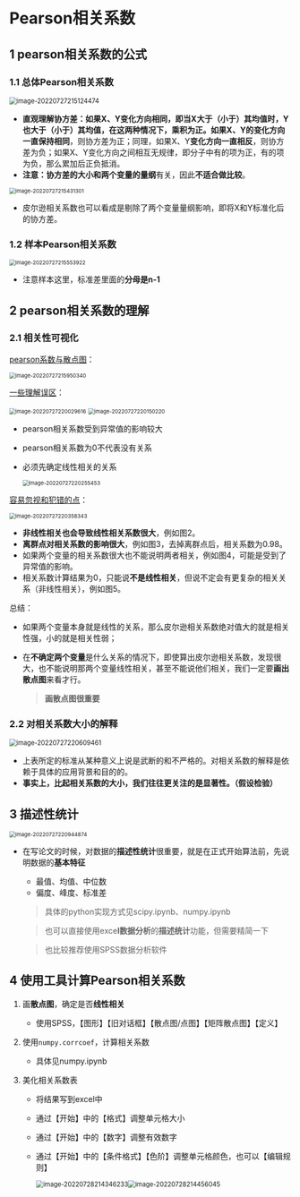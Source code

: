# Pearson相关系数

## 1 pearson相关系数的公式

### 1.1 总体Pearson相关系数

<img src="README.assets/image-20220727215124474.png" alt="image-20220727215124474" style="zoom:80%;" />

- **直观理解协方差：**如果X、Y变化方向相同，即当X大于（小于）其均值时，Y也大于（小于）其均值，在这两种情况下，乘积为正。如果X、Y的**变化方向一直保持相同**，则协方差为正；同理，如果X、Y**变化方向一直相反**，则协方差为负；如果X、Y变化方向之间相互无规律，即分子中有的项为正，有的项为负，那么累加后正负抵消。
- **注意：**协方差的大小和两个变量的**量纲**有关，因此**不适合做比较**。

<img src="README.assets/image-20220727215431301.png" alt="image-20220727215431301" style="zoom:67%;" />

- 皮尔逊相关系数也可以看成是剔除了两个变量量纲影响，即将X和Y标准化后的协方差。

### 1.2 样本Pearson相关系数

<img src="README.assets/image-20220727215553922.png" alt="image-20220727215553922" style="zoom:67%;" />

- 注意样本这里，标准差里面的**分母是n-1**

## 2 pearson相关系数的理解

### 2.1 相关性可视化

<u>pearson系数与散点图</u>：

<img src="README.assets/image-20220727215950340.png" alt="image-20220727215950340" style="zoom:67%;" />

<u>一些理解误区</u>：

<img src="README.assets/image-20220727220029616.png" alt="image-20220727220029616" style="zoom:67%;" />

<img src="README.assets/image-20220727220150220.png" alt="image-20220727220150220" style="zoom:67%;" />

- pearson相关系数受到异常值的影响较大

- pearson相关系数为0不代表没有关系

- 必须先确定线性相关的关系

  <img src="README.assets/image-20220727220255453.png" alt="image-20220727220255453" style="zoom:67%;" />

<u>容易忽视和犯错的点</u>：

<img src="README.assets/image-20220727220358343.png" alt="image-20220727220358343" style="zoom:67%;" />

- **非线性相关也会导致线性相关系数很大**，例如图2。 
- **离群点对相关系数的影响很大**，例如图3，去掉离群点后，相关系数为0.98。 
- 如果两个变量的相关系数很大也不能说明两者相关，例如图4，可能是受到了异常值的影响。
- 相关系数计算结果为0，只能说**不是线性相关**，但说不定会有更复杂的相关关系（非线性相关），例如图5。

总结：

- 如果两个变量本身就是线性的关系，那么皮尔逊相关系数绝对值大的就是相关性强，小的就是相关性弱；

- 在**不确定两个变量**是什么关系的情况下，即使算出皮尔逊相关系数，发现很大，也不能说明那两个变量线性相关，甚至不能说他们相关，我们一定要**画出散点图**来看才行。

  > **画散点图很重要**

### 2.2 对相关系数大小的解释

<img src="README.assets/image-20220727220609461.png" alt="image-20220727220609461" style="zoom:80%;" />

- 上表所定的标准从某种意义上说是武断的和不严格的。对相关系数的解释是依赖于具体的应用背景和目的的。
- **事实上，比起相关系数的大小，我们往往更关注的是显著性。（假设检验）**

## 3 描述性统计

<img src="README.assets/image-20220727220944874.png" alt="image-20220727220944874" style="zoom:67%;" />

- 在写论文的时候，对数据的**描述性统计**很重要，就是在正式开始算法前，先说明数据的**基本特征**

  - 最值、均值、中位数
  - 偏度、峰度、标准差

  > 具体的python实现方式见scipy.ipynb、numpy.ipynb
  
  > 也可以直接使用exce**l数据分析**的**描述统计**功能，但需要精简一下
  
  > 也比较推荐使用SPSS数据分析软件

## 4 使用工具计算Pearson相关系数

1. 画**散点图**，确定是否**线性相关**

   - 使用SPSS，【图形】【旧对话框】【散点图/点图】【矩阵散点图】【定义】

2. 使用`numpy.corrcoef`，计算相关系数

   - 具体见numpy.ipynb

3. 美化相关系数表

   - 将结果写到excel中

   - 通过【开始】中的【格式】调整单元格大小

   - 通过【开始】中的【数字】调整有效数字

   - 通过【开始】中的【条件格式】【色阶】调整单元格颜色，也可以【编辑规则】

     <img src="README.assets/image-20220728214346233.png" alt="image-20220728214346233" style="zoom:80%;" /><img src="README.assets/image-20220728214456045.png" alt="image-20220728214456045" style="zoom:80%;" />







